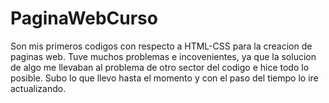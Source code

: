 # PaginaWebCurso

Son mis primeros codigos con respecto a HTML-CSS para la creacion de paginas web.
Tuve muchos problemas e incovenientes, ya que la solucion de algo me llevaban al problema de otro sector del codigo e hice todo lo posible.
Subo lo que llevo hasta el momento y con el paso del tiempo lo ire actualizando.


